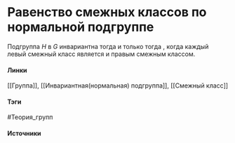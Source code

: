# Равенство смежных классов по нормальной подгруппе
Подгруппа $H$ в $G$ инвариантна тогда и только тогда , когда каждый левый смежный класс является и правым смежным классом.

#### Линки
 [[Группа]], 
 [[Инвариантная(нормальная) подгруппа]], 
 [[Смежный класс]]
#### Тэги
 #Теория_групп 
#### Источники
 